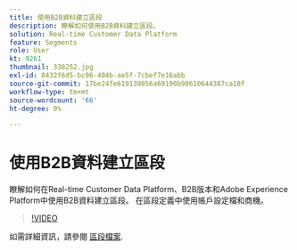 ```yaml
---
title: 使用B2B資料建立區段
description: 瞭解如何使用B2B資料建立區段。
solution: Real-time Customer Data Platform
feature: Segments
role: User
kt: 9261
thumbnail: 338252.jpg
exl-id: 8432f6d5-bc96-404b-ae5f-7cbef7e16abb
source-git-commit: 17be24fe619139056a69190b98610644387ca18f
workflow-type: tm+mt
source-wordcount: '66'
ht-degree: 0%

---
```


# 使用B2B資料建立區段

瞭解如何在Real-time Customer Data Platform、B2B版本和Adobe Experience Platform中使用B2B資料建立區段。 在區段定義中使用帳戶設定檔和商機。

>[!VIDEO](https://video.tv.adobe.com/v/338252?quality=12&learn=on)

如需詳細資訊，請參閱 [區段檔案](https://experienceleague.adobe.com/docs/experience-platform/rtcdp/profile/profile-browse.html).
